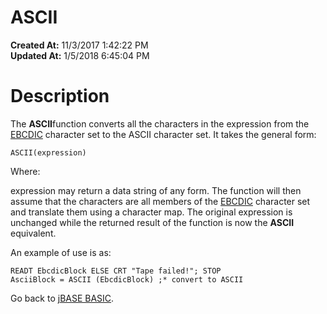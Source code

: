 # ASCII

**Created At:** 11/3/2017 1:42:22 PM  
**Updated At:** 1/5/2018 6:45:04 PM  


# Description 

The **ASCII**function converts all the characters in the expression from the [EBCDIC](276030-ebcdic) character set to the ASCII character set. It takes the general form:

```
ASCII(expression) 
```

Where:

expression may return a data string of any form. The function will then assume that the characters are all members of the [EBCDIC](276030-ebcdic) character set and translate them using a character map. The original expression is unchanged while the returned result of the function is now the **ASCII** equivalent.

An example of use is as:

```
READT EbcdicBlock ELSE CRT "Tape failed!"; STOP
AsciiBlock = ASCII (EbcdicBlock) ;* convert to ASCII
```



Go back to [jBASE BASIC](263498-jbase-basic).
